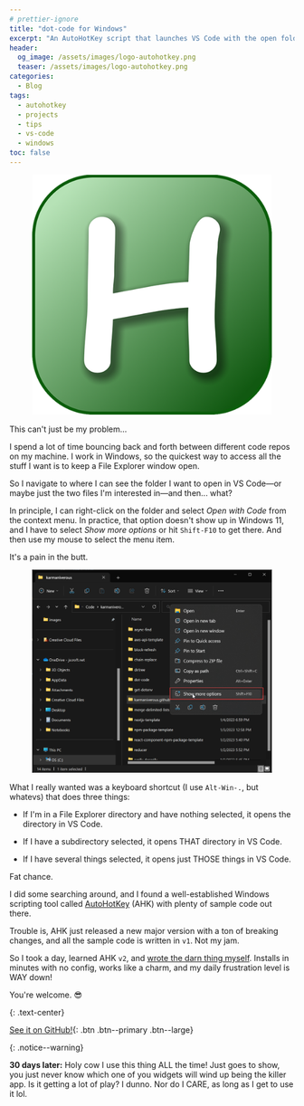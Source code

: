 ```yaml
---
# prettier-ignore
title: "dot-code for Windows"
excerpt: "An AutoHotKey script that launches VS Code with the open folder or selected files in File Explorer when you type Alt-Win-."
header:
  og_image: /assets/images/logo-autohotkey.png
  teaser: /assets/images/logo-autohotkey.png
categories:
  - Blog
tags:
  - autohotkey
  - projects
  - tips
  - vs-code
  - windows
toc: false
---
```


<figure class="align-left drop-image">
    <img src="/assets/images/logo-autohotkey.png">
</figure>

This can't just be my problem...

I spend a lot of time bouncing back and forth between different code repos on my machine. I work in Windows, so the quickest way to access all the stuff I want is to keep a File Explorer window open.

So I navigate to where I can see the folder I want to open in VS Code—or maybe just the two files I'm interested in—and then... what?

In principle, I can right-click on the folder and select _Open with Code_ from the context menu. In practice, that option doesn't show up in Windows 11, and I have to select _Show more options_ or hit `Shift-F10` to get there. And then use my mouse to select the menu item.

It's a pain in the butt.

<figure>
  <img src="/assets/images/file-explorer-show-more-options.png">
</figure>

What I really wanted was a keyboard shortcut (I use `Alt-Win-.`, but whatevs) that does three things:

- If I'm in a File Explorer directory and have nothing selected, it opens the directory in VS Code.

- If I have a subdirectory selected, it opens THAT directory in VS Code.

- If I have several things selected, it opens just THOSE things in VS Code.

Fat chance.

I did some searching around, and I found a well-established Windows scripting tool called [AutoHotKey](https://www.autohotkey.com/) (AHK) with plenty of sample code out there.

Trouble is, AHK just released a new major version with a ton of breaking changes, and all the sample code is written in `v1`. Not my jam.

So I took a day, learned AHK `v2`, and [wrote the darn thing myself](https://github.com/karmaniverous/dot-code). Installs in minutes with no config, works like a charm, and my daily frustration level is WAY down!

You're welcome. 😎

{: .text-center}

[See it on GitHub!](https://github.com/karmaniverous/dot-code){: .btn .btn--primary .btn--large}

{: .notice--warning}

**30 days later:** Holy cow I use this thing ALL the time! Just goes to show, you just never know which one of you widgets will wind up being the killer app. Is it getting a lot of play? I dunno. Nor do I CARE, as long as I get to use it lol.
